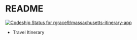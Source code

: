 # README
[![Codeship Status for rgrace9/massachusetts-itinerary-app](https://app.codeship.com/projects/9a324f80-092d-0137-9eb3-62ad0be07bf4/status?branch=master)](https://app.codeship.com/projects/326111)
- Travel Itinerary
